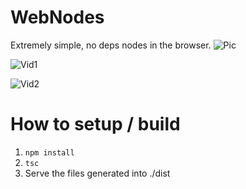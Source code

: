 # WebNodes
Extremely simple, no deps nodes in the browser.
![Pic](https://github.com/otdavies/WebNodes/assets/3145170/8fbf43ee-0139-4e83-a866-659ff9f6b0ac)

![Vid1](https://github.com/otdavies/WebNodes/assets/3145170/3d676227-ea39-4be4-ae42-1e36c093ba9a)

![Vid2](https://github.com/otdavies/WebNodes/assets/3145170/ebab4674-06d4-4eda-9a23-6868d5d5c5d9)

# How to setup / build
1) `npm install`
2) `tsc`
3) Serve the files generated into ./dist
